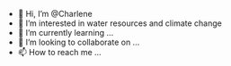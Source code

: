 - 👋 Hi, I’m @Charlene
- 👀 I’m interested in water resources and climate change
- 🌱 I’m currently learning ...
- 💞️ I’m looking to collaborate on ...
- 📫 How to reach me ...

<!---
CharlenefromBenin/CharlenefromBenin is a ✨ special ✨ repository because its `README.md` (this file) appears on your GitHub profile.
You can click the Preview link to take a look at your changes.
--->
